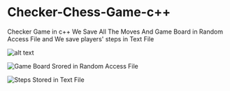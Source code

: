 # Checker-Chess-Game-c++

Checker Game in c++
We Save All The Moves And Game Board in Random Access File
and We save players' steps in Text File


![alt text](https://github.com/[osama7star]/[Checker-Chess-Game-c-]/blob/[master]/board.png?raw=true)



![Game Board Srored in Random Access File](https://lh3.googleusercontent.com/eqBBtyp6lCI680OxVttXHKfNcc2Htl4qdCldW5wlSXuuFtSBRrWwd4uRNBxc2QAVmo5qwmcL7oRv5TREAQfE48SKBRpOaO_3rH_2ZVYbdi5FoktJGgglbYhQyn70kFZtxCcPviI8_p8a4S438YeyOMuGqZx0fX6wwYOh-gJqMKKbWaZPiUvHMd6u8Ec-hwcROarDIpt7OJzmTFRiB2fA1R2TVC5y1yFb_pI_FAK_BTHCtXEja8I2YUomxUUFfX0wddTIvOa0UoMjkbolUVe4x9MhXWGmPpZnNA2LUmcbGMdyUja8g_8WtETET2vHf5GVGx9Q7elEhbuSBXhOGATnI2AlbU_DDlsSndYzLDwYzfa1E2AOgNT_B_EmKCM9kXvhRzcyzv4mnb26gZ0dMfgRBbdf_sabuco2yFdNGBe96MaElxU466XbSkUPpAqaMQVGQU8-Dq2Ll0o7Y9NBMZswr4-vf9ugcy_3HAkjwcnvL7fbM7BtIJKF91AxOGYNlbWkXANr38MHbmJQToeVcMSQ5dwblgkJYNSB1r9jsilJ5kbKyEvqTZkykSJP82b-PrTqF4HV-bN-TrJnrP_7dJTh49LwHrMRhifN3sbHBDWLSbkJhHmbXZxChxVtmYgSZ-7d8tSK1vh-4l4gVUoK17ISxY7-bIOs_F3iMplbY_ymHy-Qj_lWuo1HzXzrm5Yxhg=w1025-h576-no?authuser=0)

![Steps Stored in Text File](https://lh3.googleusercontent.com/mSGHkWk34Z9zE4pAypDMVHm_xOTX3tYBuL6PitswnwJifBgFyDsF7RUyeT5YMgUj-5JB2Iyc4lXGM0a09_RLzH8PTzDt76itMqptarby1ksNre6ZFMZVya1Dsfz9TTXH_yWt0P439-sPFS1ZWHQibBmk5VNYbKBi5U0rAEmegnFWZHsCWM54WFGsImdrCSQkYq2T0VkduJWUX0_Uu8rttN63zXicP2tau9ZkOKB4Sj0arsNwRaZoHzdTqtCSbjf1uSPgyyqCouUj1AnVd_ENman9ypwr_krHqD5e9vH5lFEX-QyTUSnELid_sdwhH-LquwZDja8jXMYcWutcy0AGBB7juH0O0P7hjaVXtjPn_fA8qPS6a59Cbr0J8vwrOiPsfjVSgml-m5pQJRYCU02cSMjGnhyl7AlHoS_Y8veYVVOkbEiJ5MXKKd-LK2Z7JPaVQAx5cHHc5q_b8LXE83L1yVDZGupeKI8XUpYRniSgyAfE_Z08g51WruzwA01h0vB8pAc5SbJhKwPqtswlWfygfO6kisULzGB0AcfeO33vFln4T38Ki5C_zUsIyVW-mUtGOFq_ykFUZJH5Kc4d8m4bp_I11y3Jzk7ycAWqFN3wvLCjhvTkC2KCHEDzGwfwm9ZXveKymHeop-LIrDr5ThjjMivMXmpdvDaCWfpY4jh4pVgLH3Tj2oMtIGq9tAsz3A=w1025-h576-no?authuser=0)
